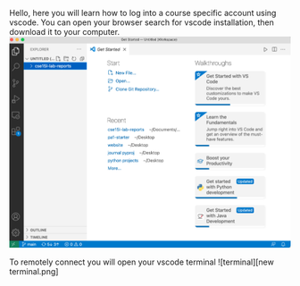 Hello, here you will learn how to log into a course specific account using vscode. You can open your browser search for vscode installation, then download it to your computer.
![image 1](1.png)

To remotely connect you will open your vscode terminal
![terminal][new terminal.png]
